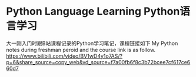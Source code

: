 # Python Language Learning  Python语言学习
大一刚入门时跟B站课程记录的Python学习笔记，课程链接如下  My Python notes during freshman peroid and the course link is as follow.
https://www.bilibili.com/video/BV1wD4y1o7AS/?p=6&share_source=copy_web&vd_source=f7a00fb6f8c3b72bcee7cf617ce660d7
